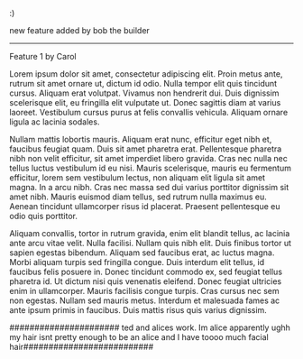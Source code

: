 :)

new feature added by bob the builder 
****************************************

Feature 1 by Carol

Lorem ipsum dolor sit amet, consectetur adipiscing elit. Proin metus ante, rutrum sit amet ornare ut, dictum id odio. Nulla tempor elit quis tincidunt cursus. Aliquam erat volutpat. Vivamus non hendrerit dui. Duis dignissim scelerisque elit, eu fringilla elit vulputate ut. Donec sagittis diam at varius laoreet. Vestibulum cursus purus at felis convallis vehicula. Aliquam ornare ligula ac lacinia sodales.

Nullam mattis lobortis mauris. Aliquam erat nunc, efficitur eget nibh et, faucibus feugiat quam. Duis sit amet pharetra erat. Pellentesque pharetra nibh non velit efficitur, sit amet imperdiet libero gravida. Cras nec nulla nec tellus luctus vestibulum id eu nisi. Mauris scelerisque, mauris eu fermentum efficitur, lorem sem vestibulum lectus, non aliquam elit ligula sit amet magna. In a arcu nibh. Cras nec massa sed dui varius porttitor dignissim sit amet nibh. Mauris euismod diam tellus, sed rutrum nulla maximus eu. Aenean tincidunt ullamcorper risus id placerat. Praesent pellentesque eu odio quis porttitor.

Aliquam convallis, tortor in rutrum gravida, enim elit blandit tellus, ac lacinia ante arcu vitae velit. Nulla facilisi. Nullam quis nibh elit. Duis finibus tortor ut sapien egestas bibendum. Aliquam sed faucibus erat, ac luctus magna. Morbi aliquam turpis sed fringilla congue. Duis interdum elit tellus, id faucibus felis posuere in. Donec tincidunt commodo ex, sed feugiat tellus pharetra id. Ut dictum nisi quis venenatis eleifend. Donec feugiat ultricies enim in ullamcorper. Mauris facilisis congue turpis. Cras cursus nec sem non egestas. Nullam sed mauris metus. Interdum et malesuada fames ac ante ipsum primis in faucibus. Duis mattis risus quis varius dignissim.


###################### ted and alices work.  Im alice apparently  ughh my hair isnt pretty enough to be an alice and I have toooo much facial hair##########################


